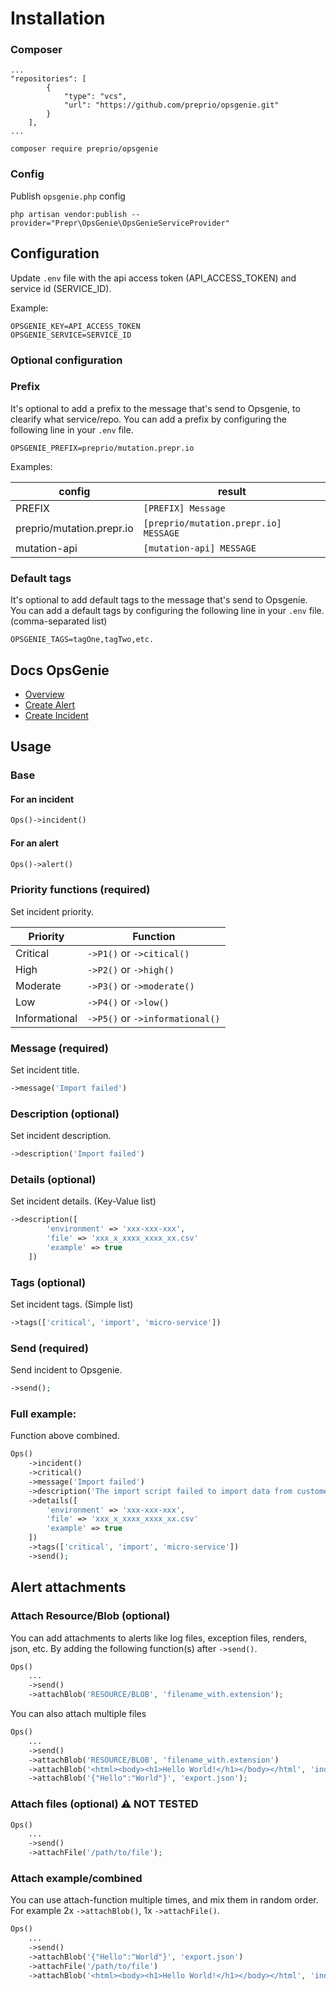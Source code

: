 # Installation

### Composer
```
...
"repositories": [
        {
            "type": "vcs",
            "url": "https://github.com/preprio/opsgenie.git"
        }
    ],
...
```
```
composer require preprio/opsgenie
```
### Config
Publish `opsgenie.php` config
```
php artisan vendor:publish --provider="Prepr\OpsGenie\OpsGenieServiceProvider"
```

## Configuration

Update `.env` file with the api access token (API_ACCESS_TOKEN) and service id (SERVICE_ID).

Example:

```
OPSGENIE_KEY=API_ACCESS_TOKEN
OPSGENIE_SERVICE=SERVICE_ID
```

### Optional configuration

### Prefix
It's optional to add a prefix to the message that's send to Opsgenie, to clearify what service/repo. You can add a prefix by configuring the following line in your `.env` file.
```
OPSGENIE_PREFIX=preprio/mutation.prepr.io
```

Examples: 

| config                    | result                                |
|---------------------------|---------------------------------------|
| PREFIX                    | `[PREFIX] Message`                    |
| preprio/mutation.prepr.io | `[preprio/mutation.prepr.io] MESSAGE` |
| mutation-api              | `[mutation-api] MESSAGE`              |

### Default tags
It's optional to add default tags to the message that's send to Opsgenie. You can add a default tags by configuring the following line in your `.env` file. (comma-separated list)
```
OPSGENIE_TAGS=tagOne,tagTwo,etc.
```

## Docs OpsGenie

- [Overview](https://docs.opsgenie.com/docs/api-overview)
- [Create Alert](https://docs.opsgenie.com/docs/alert-api#create-alert)
- [Create Incident](https://docs.opsgenie.com/docs/incident-api#create-incident)

## Usage

### Base

#### For an incident
```php
Ops()->incident()
```

#### For an alert
```php
Ops()->alert()
```

### Priority functions (required)

Set incident priority.

|Priority|Function|
|---|---|
|Critical| `->P1()` or `->citical()`|
|High| `->P2()` or `->high()`|
|Moderate| `->P3()` or `->moderate()`|
|Low| `->P4()` or `->low()`|
|Informational| `->P5()` or `->informational()`|

### Message (required)

Set incident title.

```php
->message('Import failed')
```

### Description (optional)

Set incident description.

```php
->description('Import failed')
```

### Details (optional)

Set incident details. (Key-Value list)

```php
->description([
        'environment' => 'xxx-xxx-xxx',
        'file' => 'xxx_x_xxxx_xxxx_xx.csv'
        'example' => true
    ])
```

### Tags (optional)

Set incident tags. (Simple list)

```php
->tags(['critical', 'import', 'micro-service'])
```

### Send (required)

Send incident to Opsgenie.

```php
->send();
```

### Full example:

Function above combined.

```php
Ops()
    ->incident()
    ->critical()
    ->message('Import failed')
    ->description('The import script failed to import data from customer X.')
    ->details([
        'environment' => 'xxx-xxx-xxx',
        'file' => 'xxx_x_xxxx_xxxx_xx.csv'
        'example' => true
    ])
    ->tags(['critical', 'import', 'micro-service'])
    ->send();
```


## Alert attachments


### Attach Resource/Blob (optional)
You can add attachments to alerts like log files, exception files, renders, json, etc. 
By adding the following function(s) after `->send()`.


```php
Ops()
    ...
    ->send()
    ->attachBlob('RESOURCE/BLOB', 'filename_with.extension');
```

You can also attach multiple files
```php
Ops()
    ...
    ->send()
    ->attachBlob('RESOURCE/BLOB', 'filename_with.extension')
    ->attachBlob('<html><body><h1>Hello World!</h1></body></html', 'index.html');
    ->attachBlob('{"Hello":"World"}', 'export.json');
```

### Attach files (optional) ⚠️ NOT TESTED
```php
Ops()
    ...
    ->send()
    ->attachFile('/path/to/file');
```

### Attach example/combined
You can use attach-function multiple times, and mix them in random order.
For example 2x `->attachBlob()`, 1x `->attachFile()`.
```php
Ops()
    ...
    ->send()
    ->attachBlob('{"Hello":"World"}', 'export.json')
    ->attachFile('/path/to/file')
    ->attachBlob('<html><body><h1>Hello World!</h1></body></html', 'index.html');
```
